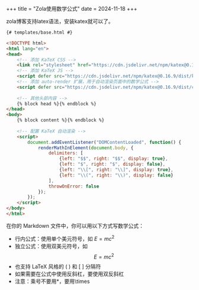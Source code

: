 +++
title = "Zola使用数学公式"
date = 2024-11-18
+++

zola博客支持latex语法，安装katex就可以了。

```html
{# templates/base.html #}

<!DOCTYPE html>
<html lang="en">
<head>
    <!-- 添加 KaTeX CSS -->
    <link rel="stylesheet" href="https://cdn.jsdelivr.net/npm/katex@0.16.9/dist/katex.min.css">
    <!-- 添加 KaTeX JS -->
    <script defer src="https://cdn.jsdelivr.net/npm/katex@0.16.9/dist/katex.min.js"></script>
    <!-- 添加 auto-render 扩展，用于自动渲染页面中的数学公式 -->
    <script defer src="https://cdn.jsdelivr.net/npm/katex@0.16.9/dist/contrib/auto-render.min.js"></script>
    
    <!-- 其他头部内容 -->
    {% block head %}{% endblock %}
</head>
<body>
    {% block content %}{% endblock %}
    
    <!-- 配置 KaTeX 自动渲染 -->
    <script>
        document.addEventListener("DOMContentLoaded", function() {
            renderMathInElement(document.body, {
                delimiters: [
                    {left: "$$", right: "$$", display: true},
                    {left: "$", right: "$", display: false},
                    {left: "\\[", right: "\\]", display: true},
                    {left: "\\(", right: "\\)", display: false}
                ],
                throwOnError: false
            });
        });
    </script>
</body>
</html>
```


在你的 Markdown 文件中，你可以用以下方式写数学公式：

* 行内公式：使用单个美元符号，如 $E=mc^2$
* 独立公式：使用双美元符号，如 $$E=mc^2$$
* 也支持 LaTeX 风格的 \( \) 和 \[ \] 分隔符
* 如果需要在公式中使用反斜杠，要使用双反斜杠
* 注意：乘号不要用*，要用\times
